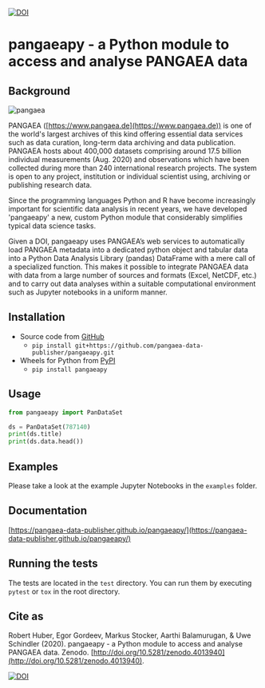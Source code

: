 [![DOI](https://zenodo.org/badge/DOI/10.5281/zenodo.4013941.svg)](https://doi.org/10.5281/zenodo.4013941)

# pangaeapy - a Python module to access and analyse PANGAEA data

## Background

![pangaea](https://pangaea.de/assets/v.0163d8ce3a8d13294b065fcbdc04aebc/layout-images/pangaea-logo.png)

PANGAEA ([https://www.pangaea.de](https://www.pangaea.de)) is one of the world's largest archives of this kind offering essential data services such as data curation, long-term data archiving and data publication. PANGAEA hosts about 400,000 datasets comprising around 17.5 billion individual measurements (Aug. 2020) and observations which have been collected during more than 240 international research projects. The system is open to any project, institution or individual scientist using, archiving or publishing research data.

Since the programming languages Python and R have become increasingly important for scientific data analysis in recent years, we have developed 'pangaeapy'  a new, custom Python module that considerably simplifies typical data science tasks.

Given a DOI, pangaeapy uses PANGAEA’s web services to automatically load PANGAEA metadata into a dedicated python object and tabular data into a Python Data Analysis Library (pandas) DataFrame with a mere call of a specialized function. This makes it possible to integrate PANGAEA data with data from a large number of sources and formats (Excel, NetCDF, etc.) and to carry out data analyses within a suitable computational environment such as Jupyter notebooks in a uniform manner.

## Installation

* Source code from [GitHub](https://github.com/pangaea-data-publisher/pangaeapy)
    * `pip install git+https://github.com/pangaea-data-publisher/pangaeapy.git`
* Wheels for Python from [PyPI](https://pypi.org/project/pangaeapy/)
    * `pip install pangaeapy`

## Usage

```python
from pangaeapy import PanDataSet

ds = PanDataSet(787140)
print(ds.title)
print(ds.data.head())
```

## Examples
Please take a look at the example Jupyter Notebooks in the `examples` folder.

## Documentation

[https://pangaea-data-publisher.github.io/pangaeapy/](https://pangaea-data-publisher.github.io/pangaeapy/)

## Running the tests

The tests are located in the `test` directory. You can run them by executing `pytest` or `tox` in the root directory.

## Cite as
Robert Huber, Egor Gordeev, Markus Stocker, Aarthi Balamurugan, & Uwe Schindler (2020). pangaeapy - a Python module to access and analyse PANGAEA data. Zenodo. [http://doi.org/10.5281/zenodo.4013940](http://doi.org/10.5281/zenodo.4013940).

[![DOI](https://zenodo.org/badge/DOI/10.5281/zenodo.4013940.svg)](https://doi.org/10.5281/zenodo.4013940)

